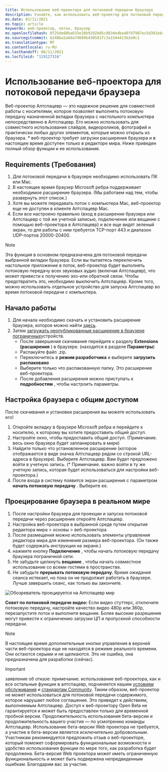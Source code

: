 ```yaml
---
title: Использование веб-проектора для потоковой передачи браузера
description: Узнайте, как использовать веб-проектор для потоковой передачи содержимого из назначенного браузера в Алтспацеврные возможности.
ms.date: 03/11/2021
ms.topic: article
keywords: веб-проектор, поток, браузер
ms.openlocfilehash: 8f25de68ba633e10b9192b85c883de4ba48fd7987ec5d301ebac8443982a1a55
ms.sourcegitcommit: b248ba2a6da7d669b430581fc3a1544413b2e9c1
ms.translationtype: MT
ms.contentlocale: ru-RU
ms.lasthandoff: 08/11/2021
ms.locfileid: "119127316"
---
```

# <a name="using-the-web-projector-to-stream-a-browser"></a>Использование веб-проектора для потоковой передачи браузера

Веб-проектор Алтспацевр — это надежное решение для совместной работы с носителями, которое позволяет выполнять потоковую передачу назначенной вкладки браузера с настольного компьютера непосредственно в Алтспацевр. Его можно использовать для совместного использования слайдов, видеороликов, фотографий и практически любых других элементов, которые можно открыть из браузера. * веб-проектор требует загрузки расширения браузера и в настоящее время доступен только в редакторе мира. Ниже приведен полный обзор функции и ее использования.

## <a name="requirements"></a>Requirements (Требования)

1. Для потоковой передачи в браузере необходимо использовать ПК или Mac.
2. В настоящее время браузер Microsoft ребра поддерживает необходимое расширение браузера. (Мы работаем над тем, чтобы развернуть этот список.)
3. Хотя вы можете передавать поток с компьютера Mac, веб-проектор еще не доступен в клиенте Алтспацевр Mac.
4. Если все настроено правильно (вход в расширение браузера или Алтспацевр с той же учетной записью, подключение или вещание с помощью веб-проектора в Алтспацевр) и все еще видят зеленый экран, то для работы с ним требуется TCP-порт 443 и диапазон UDP-портов 20000-20400.

> [!NOTE]
> Эта функция в основном предназначена для потоковой передачи выбранной вкладки браузера. Если вы пытаетесь переключить настольное приложение в поток, веб-проектор будет выполнять потоковую передачу всех звуковых аудио (включая Алтспацевр), что может привести к получению эхо-или обратной связи. Чтобы предотвратить это, необходимо выключить Алтспацевр. Кроме того, можно использовать отдельное устройство для запуска Алтспацевр во время потоковой передачи с компьютера.

## <a name="getting-started"></a>Начало работы

1. Для начала необходимо скачать и установить расширение браузера, которое можно найти [здесь](https://account.altvr.com/web_projector).
2. Затем [загружать неопубликованные расширение в браузере пограничных](https://docs.microsoft.com/microsoft-edge/extensions-chromium/getting-started/extension-sideloading)устройств.
    * После завершения скачивания перейдите к разделу **Extensions (расширения** ) в браузере. (находится в разделе **Параметры**)
    * Распакуйте файл .zip.
    * Переключитесь в **режим разработчика** и выберите **загрузить распаковано**
    * Выберите только что распакованную папку. Это расширение веб-проектора.
    * После добавления расширения можно приступать к **подробностям** , чтобы настроить параметры.

## <a name="setting-up-a-shareable-browser"></a>Настройка браузера с общим доступом

После скачивания и установки расширения вы можете использовать его!

1. Откройте вкладку в браузере Microsoft ребра и перейдите к носителю, к которому вы хотите предоставить общий доступ.
2. Настройте окно, чтобы предоставить общий доступ. (Примечание. весь окно браузера будет запланировать в мире)
3. Найдите только что установленное расширение (которое отображается в виде значка Алтспацевр рядом со строкой URL-адреса в браузере). Выберите Алтспацевр. Вам будет предложено войти в учетную запись. (* Примечание. важно войти в ту же учетную запись, которая будет использоваться для настройки веб-проектора.)
4. После входа в систему появится экран расширения с параметром **начать потоковую передачу** . Выберите ее.

## <a name="projecting-your-browser-in-world"></a>Проецирование браузера в реальном мире

1. После настройки браузера для проекции и запуска потоковой передачи через расширение откройте Алтспацевр.
2. Настройка веб-проектора в выбранной среде путем открытия редактора мира > основы > веб-проектора
3. После размещения можно использовать элементы управления редактора мира для изменения размера веб-проектора. (Он также будет содержать инструкции на экране.)
4. нажмите кнопку **Подключение** , чтобы начать потоковую передачу браузера пограничной сети.
5. Не забудьте щелкнуть **вещание** , чтобы начать совместное использование со всеми гостями в пространстве.
6. Не забудьте **прерывать потоковую передачу.** Время ожидания сеанса истекает, но пока он не продолжит работать в браузере. Лучше завершить сеанс, как только вы закончите.

![Обозреватель проецируется на Алтспацевр мир](images/web-project-img-01.png)

**Совет по потоковой передаче видео:** Если видео стуттерс, отключите потоковую передачу, настройте качество видео 480p или 360p, перезапустите поток и выполните вещание. Более высокие разрешения могут привести к ограничению загрузки ЦП и пропускной способности передачи.

> [!NOTE]
> В настоящее время дополнительные кнопки управления в верхней части веб-проектора еще не находятся в режиме реального времени. Они остаются серыми и не щелкаются. Это не ошибка, она предназначена для разработки (сейчас).

> [!IMPORTANT]
> заявление об отказе: примечание. использование веб-проектора, как и все остальные функции в алтспацевр, подчиняется нашим [условиям обслуживания](../community/terms-of-service.md) и [стандартам Community](../community/community-standards.md). Таким образом, веб-проектор не может использоваться для потоковой передачи содержимого, которое нарушает любое соглашение. Это приведет к действиям, выполняемым Алтспацевр. Доступ к веб-проектору Open Beta не гарантируется и может быть предоставлен только для временной пробной версии. Продолжительность использования бета-версии и продолжительность вашего участия — по усмотрению команды Алтспацевр. Использование бета-версии Web проектора не требуется, а участие в бета-версии является исключительно добровольным. Участникам рекомендуется предложить отзыв о веб-проекторе, который поможет соформировать функциональные возможности и удобство использования функции по мере того, как разработка будет продолжена. Бета-версия Web проектора может иметь ограниченную функциональность и может быть подвержена непредвиденным ошибкам. Благодарим вас за участие.
